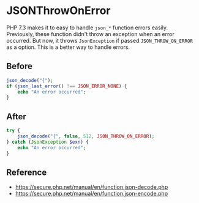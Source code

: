# JSONThrowOnError

PHP 7.3 makes it to easy to handle `json_*` function errors easily.  
Previously, these function didn't throw an exception when an error occurred. But now, it throws `JsonException` if passed `JSON_THROW_ON_ERROR` as a option. This is a better way to handle errors.

## Before

```php
json_decode("{");
if (json_last_error() !== JSON_ERROR_NONE) {
    echo "An error occurred";
}
```

## After

```php
try {
    json_decode("{", false, 512, JSON_THROW_ON_ERROR);
} catch (JsonException $exn) {
    echo "An error occurred";
}
```

## Reference

- https://secure.php.net/manual/en/function.json-decode.php
- https://secure.php.net/manual/en/function.json-encode.php
